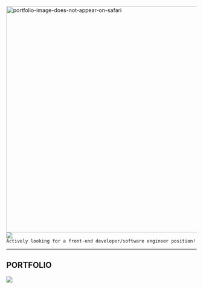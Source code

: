<img src="https://im2.ezgif.com/tmp/ezgif-2-4c73c0a3826d.gif" align="right" alt="portfolio-image-does-not-appear-on-safari" width="600" height="auto">
<a href="https://www.linkedin.com/in/bertam/" target="_blank"><img src="https://img.icons8.com/color/96/000000/linkedin-2.png"/></a>
<br>
<code>Actively looking for a front-end developer/software engineer position!</code>
<hr>
<h2>PORTFOLIO</h2><a href="https://www.bertamatu.com" target="_blank"><img src="https://img.icons8.com/fluent/96/000000/portfolio.png"/></a>



